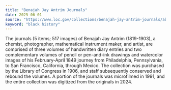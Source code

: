 ```yaml
---
title: "Benajah Jay Antrim Journals"
date: 2025-06-01
source: "https://www.loc.gov/collections/benajah-jay-antrim-journals/about-this-collection/"
keyword: "black history"
---
```


The journals (5 items; 517 images) of Benajah Jay Antrim (1819-1903), a chemist, photographer, mathematical instrument maker, and artist, are comprised of three volumes of handwritten diary entries and two complementary volumes of pencil or pen-and-ink drawings and watercolor images of his February-April 1849 journey from Philadelphia, Pennsylvania, to San Francisco, California, through Mexico. The collection was purchased by the Library of Congress in 1906, and staff subsequently conserved and rebound the volumes. A portion of the journals was microfilmed in 1991, and the entire collection was digitized from the originals in 2024.
